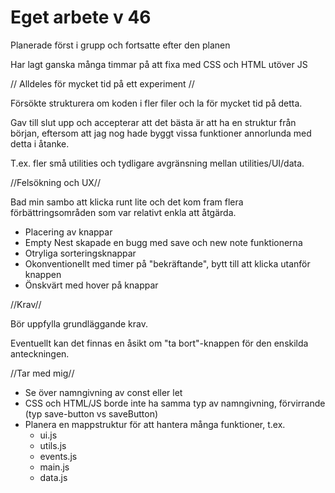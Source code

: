 # Eget arbete v 46 

Planerade först i grupp och fortsatte efter den planen

Har lagt ganska många timmar på att fixa med CSS och HTML utöver JS

// Alldeles för mycket tid på ett experiment //

Försökte strukturera om koden i fler filer och la för mycket tid på detta. 

Gav till slut upp och accepterar att det bästa är att ha en struktur från början, eftersom att jag nog hade byggt vissa funktioner annorlunda med detta i åtanke. 

T.ex. fler små utilities och tydligare avgränsning mellan utilities/UI/data.

//Felsökning och UX//

Bad min sambo att klicka runt lite och det kom fram flera förbättringsområden som var relativt enkla att åtgärda.
- Placering av knappar 
- Empty Nest skapade en bugg med save och new note funktionerna
- Otryliga sorteringsknappar
- Okonventionellt med timer på "bekräftande", bytt till att klicka utanför knappen
- Önskvärt med hover på knappar


//Krav//

Bör uppfylla grundläggande krav.

Eventuellt kan det finnas en åsikt om "ta bort"-knappen för den enskilda anteckningen.

//Tar med mig//

- Se över namngivning av const eller let
- CSS och HTML/JS borde inte ha samma typ av namngivning, förvirrande (typ save-button vs saveButton)
- Planera en mappstruktur för att hantera många funktioner, t.ex.
    * ui.js
    * utils.js
    * events.js
    * main.js
    * data.js

